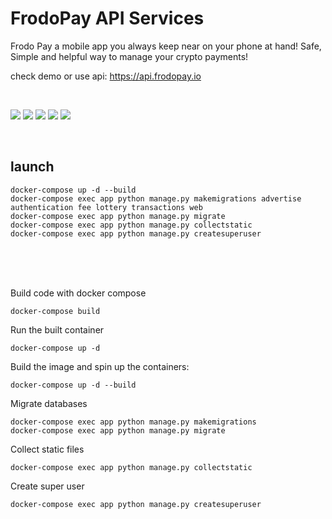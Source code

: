 # FrodoPay API Services

Frodo Pay a mobile app you always keep near on your phone at hand!
Safe, Simple and helpful way to manage your crypto payments!

check demo or use api: https://api.frodopay.io

<br>

[![](https://img.shields.io/badge/python-3.7%20%7C%203.8-brightgreen)](https://www.python.org/)
[![](https://warehouse-camo.ingress.cmh1.psfhosted.org/e6b4c32598d3849599e30d23aae1dabcdd59a248/68747470733a2f2f696d672e736869656c64732e696f2f707970692f646a76657273696f6e732f646a616e676f2d6a616c616c692e737667)](https://www.djangoproject.com/)
[![](https://warehouse-camo.ingress.cmh1.psfhosted.org/cd7ef4975d71b4a87a35b3c01b5b1ec8481c4549/68747470733a2f2f696d672e736869656c64732e696f2f707970692f762f7069702e737667)](https://pypi.org/project/django-extra-settings/)
[![](https://img.shields.io/pypi/l/django-extra-settings.svg?color=blue)](https://github.com/fabiocaccamo/django-extra-settings/blob/master/LICENSE.txt)
[![](https://warehouse-camo.ingress.cmh1.psfhosted.org/e6204225b517cffe323f2898cd51b8885664675e/68747470733a2f2f6769746875622e636f6d2f736c6173686d696c692f646a616e676f2d6a616c616c692f776f726b666c6f77732f54657374732f62616467652e7376673f6272616e63683d6d61696e)](https://github.com)


<br>

## launch
```
docker-compose up -d --build
docker-compose exec app python manage.py makemigrations advertise authentication fee lottery transactions web
docker-compose exec app python manage.py migrate
docker-compose exec app python manage.py collectstatic
docker-compose exec app python manage.py createsuperuser
```
<br><br><br>



Build code with docker compose
```
docker-compose build
```

Run the built container
```
docker-compose up -d
```



Build the image and spin up the containers:
```
docker-compose up -d --build
```



Migrate databases
```
docker-compose exec app python manage.py makemigrations
docker-compose exec app python manage.py migrate
```




Collect static files
```
docker-compose exec app python manage.py collectstatic
```



Create super user
```
docker-compose exec app python manage.py createsuperuser
```
